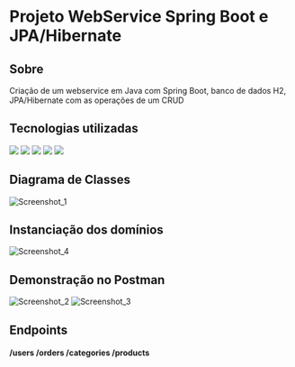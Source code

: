<h1> Projeto WebService Spring Boot e JPA/Hibernate </h1>

<h2> Sobre </h2>
<p> Criação de um webservice em Java com Spring Boot, banco de dados H2, JPA/Hibernate com as operações de um CRUD </p>

<h2> Tecnologias utilizadas </h2>

<p>
   <img src="https://img.shields.io/badge/Java-ED8B00?style=for-the-badge&logo=java&logoColor=white"/>
   <img src="https://img.shields.io/badge/Spring_Boot-F2F4F9?style=for-the-badge&logo=spring-boot"/>
   <img src="https://github.com/guissimoess/workshop-springboot3-jpa/assets/134733434/fd20ecca-daea-4df8-be7f-d29fe5ce51eb"/>
   <img src="https://img.shields.io/badge/Hibernate-59666C?style=for-the-badge&logo=Hibernate&logoColor=white"/>
   <img src="https://img.shields.io/badge/apache_maven-C71A36?style=for-the-badge&logo=apachemaven&logoColor=white"/>
</p>

<h2> Diagrama de Classes</h2>

![Screenshot_1](https://github.com/guissimoess/workshop-springboot3-jpa/assets/134733434/079d4187-ff78-4d58-a344-49520e4601d4)

<h2> Instanciação dos domínios</h2>

![Screenshot_4](https://github.com/guissimoess/workshop-springboot3-jpa/assets/134733434/9396a5b2-944b-4b5d-9811-3134b652be00)



<h2> Demonstração no Postman </h2>


![Screenshot_2](https://github.com/guissimoess/workshop-springboot3-jpa/assets/134733434/41af55df-a3d0-4fd4-8594-e3df91159169)
![Screenshot_3](https://github.com/guissimoess/workshop-springboot3-jpa/assets/134733434/795b2c47-9596-484c-8c89-0f1999f1d2ec)

## Endpoints 

#### /users /orders /categories /products


